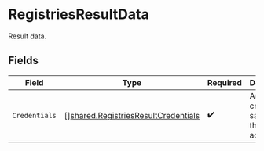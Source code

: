 # RegistriesResultData

Result data.


## Fields

| Field                                                                                      | Type                                                                                       | Required                                                                                   | Description                                                                                |
| ------------------------------------------------------------------------------------------ | ------------------------------------------------------------------------------------------ | ------------------------------------------------------------------------------------------ | ------------------------------------------------------------------------------------------ |
| `Credentials`                                                                              | [][shared.RegistriesResultCredentials](../../models/shared/registriesresultcredentials.md) | :heavy_check_mark:                                                                         | An array of credentials saved to this account.                                             |